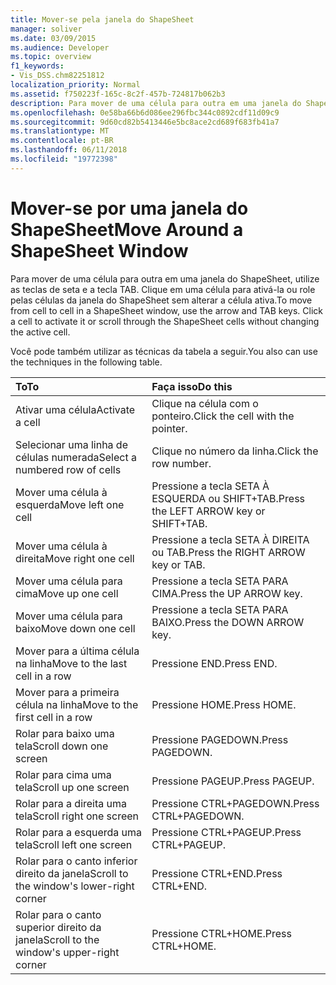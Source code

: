 ```yaml
---
title: Mover-se pela janela do ShapeSheet
manager: soliver
ms.date: 03/09/2015
ms.audience: Developer
ms.topic: overview
f1_keywords:
- Vis_DSS.chm82251812
localization_priority: Normal
ms.assetid: f750223f-165c-8c2f-457b-724817b062b3
description: Para mover de uma célula para outra em uma janela do ShapeSheet, utilize as teclas de seta e a tecla TAB. Clique em uma célula para ativá-la ou role pelas células da janela do ShapeSheet sem alterar a célula ativa.
ms.openlocfilehash: 0e58ba66b6d086ee296fbc344c0892cdf11d09c9
ms.sourcegitcommit: 9d60cd82b5413446e5bc8ace2cd689f683fb41a7
ms.translationtype: MT
ms.contentlocale: pt-BR
ms.lasthandoff: 06/11/2018
ms.locfileid: "19772398"
---
```

# <a name="move-around-a-shapesheet-window"></a><span data-ttu-id="43e35-104">Mover-se por uma janela do ShapeSheet</span><span class="sxs-lookup"><span data-stu-id="43e35-104">Move Around a ShapeSheet Window</span></span>

<span data-ttu-id="43e35-p102">Para mover de uma célula para outra em uma janela do ShapeSheet, utilize as teclas de seta e a tecla TAB. Clique em uma célula para ativá-la ou role pelas células da janela do ShapeSheet sem alterar a célula ativa.</span><span class="sxs-lookup"><span data-stu-id="43e35-p102">To move from cell to cell in a ShapeSheet window, use the arrow and TAB keys. Click a cell to activate it or scroll through the ShapeSheet cells without changing the active cell.</span></span>
  
<span data-ttu-id="43e35-107">Você pode também utilizar as técnicas da tabela a seguir.</span><span class="sxs-lookup"><span data-stu-id="43e35-107">You also can use the techniques in the following table.</span></span>
  
|<span data-ttu-id="43e35-108">**To**</span><span class="sxs-lookup"><span data-stu-id="43e35-108">**To**</span></span>|<span data-ttu-id="43e35-109">**Faça isso**</span><span class="sxs-lookup"><span data-stu-id="43e35-109">**Do this**</span></span>|
|:-----|:-----|
| <span data-ttu-id="43e35-110">Ativar uma célula</span><span class="sxs-lookup"><span data-stu-id="43e35-110">Activate a cell</span></span>  <br/> | <span data-ttu-id="43e35-111">Clique na célula com o ponteiro.</span><span class="sxs-lookup"><span data-stu-id="43e35-111">Click the cell with the pointer.</span></span>  <br/> |
| <span data-ttu-id="43e35-112">Selecionar uma linha de células numerada</span><span class="sxs-lookup"><span data-stu-id="43e35-112">Select a numbered row of cells</span></span>  <br/> | <span data-ttu-id="43e35-113">Clique no número da linha.</span><span class="sxs-lookup"><span data-stu-id="43e35-113">Click the row number.</span></span>  <br/> |
| <span data-ttu-id="43e35-114">Mover uma célula à esquerda</span><span class="sxs-lookup"><span data-stu-id="43e35-114">Move left one cell</span></span>  <br/> | <span data-ttu-id="43e35-115">Pressione a tecla SETA À ESQUERDA ou SHIFT+TAB.</span><span class="sxs-lookup"><span data-stu-id="43e35-115">Press the LEFT ARROW key or SHIFT+TAB.</span></span>  <br/> |
| <span data-ttu-id="43e35-116">Mover uma célula à direita</span><span class="sxs-lookup"><span data-stu-id="43e35-116">Move right one cell</span></span>  <br/> | <span data-ttu-id="43e35-117">Pressione a tecla SETA À DIREITA ou TAB.</span><span class="sxs-lookup"><span data-stu-id="43e35-117">Press the RIGHT ARROW key or TAB.</span></span>  <br/> |
| <span data-ttu-id="43e35-118">Mover uma célula para cima</span><span class="sxs-lookup"><span data-stu-id="43e35-118">Move up one cell</span></span>  <br/> | <span data-ttu-id="43e35-119">Pressione a tecla SETA PARA CIMA.</span><span class="sxs-lookup"><span data-stu-id="43e35-119">Press the UP ARROW key.</span></span>  <br/> |
| <span data-ttu-id="43e35-120">Mover uma célula para baixo</span><span class="sxs-lookup"><span data-stu-id="43e35-120">Move down one cell</span></span>  <br/> | <span data-ttu-id="43e35-121">Pressione a tecla SETA PARA BAIXO.</span><span class="sxs-lookup"><span data-stu-id="43e35-121">Press the DOWN ARROW key.</span></span>  <br/> |
| <span data-ttu-id="43e35-122">Mover para a última célula na linha</span><span class="sxs-lookup"><span data-stu-id="43e35-122">Move to the last cell in a row</span></span>  <br/> | <span data-ttu-id="43e35-123">Pressione END.</span><span class="sxs-lookup"><span data-stu-id="43e35-123">Press END.</span></span>  <br/> |
| <span data-ttu-id="43e35-124">Mover para a primeira célula na linha</span><span class="sxs-lookup"><span data-stu-id="43e35-124">Move to the first cell in a row</span></span>  <br/> | <span data-ttu-id="43e35-125">Pressione HOME.</span><span class="sxs-lookup"><span data-stu-id="43e35-125">Press HOME.</span></span>  <br/> |
| <span data-ttu-id="43e35-126">Rolar para baixo uma tela</span><span class="sxs-lookup"><span data-stu-id="43e35-126">Scroll down one screen</span></span>  <br/> | <span data-ttu-id="43e35-127">Pressione PAGEDOWN.</span><span class="sxs-lookup"><span data-stu-id="43e35-127">Press PAGEDOWN.</span></span>  <br/> |
| <span data-ttu-id="43e35-128">Rolar para cima uma tela</span><span class="sxs-lookup"><span data-stu-id="43e35-128">Scroll up one screen</span></span>  <br/> | <span data-ttu-id="43e35-129">Pressione PAGEUP.</span><span class="sxs-lookup"><span data-stu-id="43e35-129">Press PAGEUP.</span></span>  <br/> |
| <span data-ttu-id="43e35-130">Rolar para a direita uma tela</span><span class="sxs-lookup"><span data-stu-id="43e35-130">Scroll right one screen</span></span>  <br/> | <span data-ttu-id="43e35-131">Pressione CTRL+PAGEDOWN.</span><span class="sxs-lookup"><span data-stu-id="43e35-131">Press CTRL+PAGEDOWN.</span></span>  <br/> |
| <span data-ttu-id="43e35-132">Rolar para a esquerda uma tela</span><span class="sxs-lookup"><span data-stu-id="43e35-132">Scroll left one screen</span></span>  <br/> | <span data-ttu-id="43e35-133">Pressione CTRL+PAGEUP.</span><span class="sxs-lookup"><span data-stu-id="43e35-133">Press CTRL+PAGEUP.</span></span>  <br/> |
| <span data-ttu-id="43e35-134">Rolar para o canto inferior direito da janela</span><span class="sxs-lookup"><span data-stu-id="43e35-134">Scroll to the window's lower-right corner</span></span>  <br/> | <span data-ttu-id="43e35-135">Pressione CTRL+END.</span><span class="sxs-lookup"><span data-stu-id="43e35-135">Press CTRL+END.</span></span>  <br/> |
| <span data-ttu-id="43e35-136">Rolar para o canto superior direito da janela</span><span class="sxs-lookup"><span data-stu-id="43e35-136">Scroll to the window's upper-right corner</span></span>  <br/> | <span data-ttu-id="43e35-137">Pressione CTRL+HOME.</span><span class="sxs-lookup"><span data-stu-id="43e35-137">Press CTRL+HOME.</span></span>  <br/> |
   

